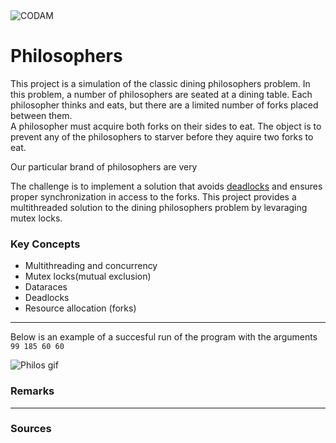 <img src="https://i.imgur.com/HG66CCx.png?raw=true" alt="CODAM" style="max-width: 50%;">

# Philosophers

This project is a simulation of the classic dining philosophers problem. In this problem, a number of philosophers are seated at a dining table. Each philosopher thinks and eats, but there are a limited number of forks placed between them.  
A philosopher must acquire both forks on their sides to eat. The object is to prevent any of the philosophers to starver before they aquire two forks to eat.  

Our particular brand of philosophers are very

The challenge is to implement a solution that avoids [deadlocks](https://www.geeksforgeeks.org/introduction-of-deadlock-in-operating-system/) and ensures proper synchronization in access to the forks.
This project provides a multithreaded solution to the dining philosophers problem by levaraging mutex locks.

### Key Concepts
- Multithreading and concurrency
- Mutex locks(mutual exclusion)
- Dataraces
- Deadlocks
- Resource allocation (forks)

---

Below is an example of a succesful run of the program with the arguments `99 185 60 60`

<img src="https://i.imgur.com/zBbc7Kz.gif" alt="Philos gif">

### Remarks

---

### Sources
